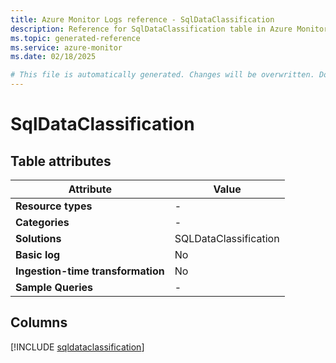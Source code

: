 ```yaml
---
title: Azure Monitor Logs reference - SqlDataClassification
description: Reference for SqlDataClassification table in Azure Monitor Logs.
ms.topic: generated-reference
ms.service: azure-monitor
ms.date: 02/18/2025

# This file is automatically generated. Changes will be overwritten. Do not change this file directly.
---
```


# SqlDataClassification




## Table attributes

|Attribute|Value|
|---|---|
|**Resource types**|-|
|**Categories**|-|
|**Solutions**| SQLDataClassification|
|**Basic log**|No|
|**Ingestion-time transformation**|No|
|**Sample Queries**|-|



## Columns
  
[!INCLUDE [sqldataclassification](~/reusable-content/ce-skilling/azure/includes/azure-monitor/reference/tables/sqldataclassification-include.md)]
